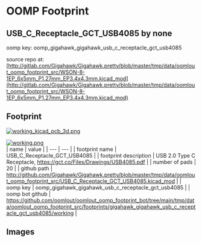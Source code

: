# OOMP Footprint  
## USB_C_Receptacle_GCT_USB4085  by none  
  
oomp key: oomp_gigahawk_gigahawk_usb_c_receptacle_gct_usb4085  
  
source repo at: [http://gitlab.com/Gigahawk/Gigahawk.pretty/blob/master/tmp/data/oomlout_oomp_footprint_src/WSON-8-1EP_6x5mm_P1.27mm_EP3.4x4.3mm.kicad_mod](http://gitlab.com/Gigahawk/Gigahawk.pretty/blob/master/tmp/data/oomlout_oomp_footprint_src/WSON-8-1EP_6x5mm_P1.27mm_EP3.4x4.3mm.kicad_mod)  
## Footprint  
  
[![working_kicad_pcb_3d.png](working_kicad_pcb_3d_600.png)](working_kicad_pcb_3d.png)  
  
[![working.png](working_600.png)](working.png)  
| name | value | 
| --- | --- | 
| footprint name | USB_C_Receptacle_GCT_USB4085 | 
| footprint description | USB 2.0 Type C Receptacle, https://gct.co/Files/Drawings/USB4085.pdf | 
| number of pads | 20 | 
| github path | http://github.com/Gigahawk/Gigahawk.pretty/blob/master/tmp/data/oomlout_oomp_footprint_src/USB_C_Receptacle_GCT_USB4085.kicad_mod | 
| oomp key | oomp_gigahawk_gigahawk_usb_c_receptacle_gct_usb4085 | 
| oomp bot github | https://github.com/oomlout/oomlout_oomp_footprint_bot/tree/main/tmp/data/oomlout_oomp_footprint_src/footprints/gigahawk_gigahawk_usb_c_receptacle_gct_usb4085/working | 
## Images  
